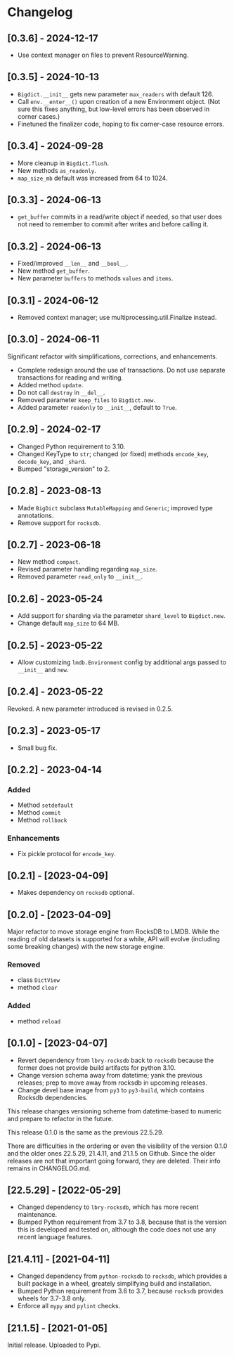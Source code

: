 # Changelog


## [0.3.6] - 2024-12-17

- Use context manager on files to prevent ResourceWarning.


## [0.3.5] - 2024-10-13


- `Bigdict.__init__` gets new parameter `max_readers` with default 126.
- Call `env.__enter__()` upon creation of a new Environment object. (Not sure this fixes anything,
  but low-level errors has been observed in corner cases.)
- Finetuned the finalizer code, hoping to fix corner-case resource errors.


## [0.3.4] - 2024-09-28

- More cleanup in `Bigdict.flush`.
- New methods `as_readonly`.
- `map_size_mb` default was increased from 64 to 1024.


## [0.3.3] - 2024-06-13

- `get_buffer` commits in a read/write object if needed, so that user does not need to remember to commit after writes and before calling it.


## [0.3.2] - 2024-06-13

- Fixed/improved `__len__` and `__bool__`.
- New method `get_buffer`.
- New parameter `buffers` to methods `values` and `items`.


## [0.3.1] - 2024-06-12

- Removed context manager; use multiprocessing.util.Finalize instead.


## [0.3.0] - 2024-06-11

Significant refactor with simplifications, corrections, and enhancements.

- Complete redesign around the use of transactions. Do not use separate transactions for reading and writing.
- Added method `update`.
- Do not call `destroy` in `__del__`.
- Removed parameter `keep_files` to `Bigdict.new`.
- Added parameter `readonly` to `__init__`, default to `True`.


## [0.2.9] - 2024-02-17

- Changed Python requirement to 3.10.
- Changed KeyType to `str`; changed (or fixed) methods `encode_key`, `decode_key`, and `_shard`.
- Bumped "storage_version" to 2.


## [0.2.8] - 2023-08-13

- Made ``BigDict`` subclass ``MutableMapping`` and ``Generic``; improved type annotations.
- Remove support for ``rocksdb``.


## [0.2.7] - 2023-06-18

- New method ``compact``.
- Revised parameter handling regarding ``map_size``.
- Removed parameter ``read_only`` to ``__init__``.


## [0.2.6] - 2023-05-24

- Add support for sharding via the parameter ``shard_level`` to ``Bigdict.new``.
- Change default ``map_size`` to 64 MB.


## [0.2.5] - 2023-05-22

- Allow customizing ``lmdb.Environment`` config by additional args passed to ``__init__`` and ``new``.


## [0.2.4] - 2023-05-22

Revoked. A new parameter introduced is revised in 0.2.5.


## [0.2.3] - 2023-05-17

- Small bug fix.


## [0.2.2] - 2023-04-14

### Added

- Method `setdefault`
- Method `commit`
- Method `rollback`

### Enhancements

- Fix pickle protocol for ``encode_key``.


## [0.2.1] - [2023-04-09]

- Makes dependency on `rocksdb` optional.


## [0.2.0] - [2023-04-09]

Major refactor to move storage engine from RocksDB to LMDB.
While the reading of old datasets is supported for a while, API will evolve
(including some breaking changes) with the new storage engine.

### Removed

- class `DictView`
- method `clear`

### Added

- method `reload`


## [0.1.0] - [2023-04-07]

- Revert dependency from `lbry-rocksdb` back to `rocksdb` because the former does not provide
  build artifacts for python 3.10.
- Change version schema away from datetime; yank the previous releases; prep to move away from rocksdb in   upcoming releases.
- Change devel base image from `py3` to `py3-build`, which contains Rocksdb dependencies.

This release changes versioning scheme from datetime-based to numeric and prepare to refactor in the future.

This release 0.1.0 is the same as the previous 22.5.29.

There are difficulties in the ordering or even the visibility of the version 0.1.0 and the older ones 22.5.29, 21.4.11, and 21.1.5 on Github.
Since the older releases are not that important going forward, they are deleted. Their info remains in CHANGELOG.md.


## [22.5.29] - [2022-05-29]

- Changed dependency to `lbry-rocksdb`, which has more recent maintenance.
- Bumped Python requirement from 3.7 to 3.8, because that is the version this is developed and tested on,
  although the code does not use any recent language features.


## [21.4.11] - [2021-04-11]

- Changed dependency from `python-rocksdb` to `rocksdb`, which provides a built package in a wheel, greately simplifying build and installation.
- Bumped Python requirement from 3.6 to 3.7, because `rocksdb` provides wheels for 3.7-3.8 only.
- Enforce all `mypy` and `pylint` checks.


## [21.1.5] - [2021-01-05]

Initial release. Uploaded to Pypi.
